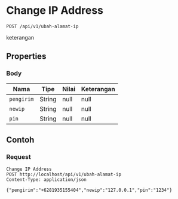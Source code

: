 # Change IP Address
```http
POST /api/v1/ubah-alamat-ip
```
keterangan
## Properties
### Body
Nama | Tipe | Nilai | Keterangan
--- | --- | --- | ---
<code>pengirim</code> | String | null | null
<code>newip</code> | String | null | null
<code>pin</code> | String | null | null
## Contoh
### Request
```http
Change IP Address
POST http://localhost/api/v1/ubah-alamat-ip
Content-Type: application/json

{"pengirim":"+6281935155404","newip":"127.0.0.1","pin":"1234"}
```
